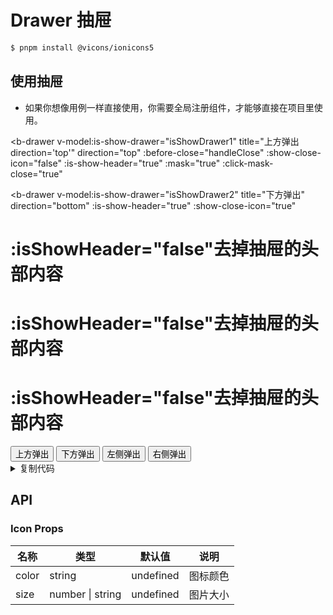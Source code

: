 # Drawer 抽屉


```bash
$ pnpm install @vicons/ionicons5
```

## 使用抽屉

- 如果你想像用例一样直接使用，你需要全局注册组件，才能够直接在项目里使用。

<b-drawer
  v-model:is-show-drawer="isShowDrawer1"
  title="上方弹出 direction='top'"
  direction="top"
  :before-close="handleClose"
  :show-close-icon="false"
  :is-show-header="true"
  :mask="true"
  :click-mask-close="true"
></b-drawer>
<b-drawer
  v-model:is-show-drawer="isShowDrawer2"
  title="下方弹出"
  direction="bottom"
  :is-show-header="true"
  :show-close-icon="true"
>
  <h1>:isShowHeader="false"去掉抽屉的头部内容</h1>
</b-drawer>
<b-drawer
  v-model:is-show-drawer="isShowDrawer3"
  title="左方弹出"
  direction="left"
  :is-show-header="true"
  :show-close-icon="true"
>
  <h1>:isShowHeader="false"去掉抽屉的头部内容</h1>
</b-drawer>
<b-drawer
  v-model:is-show-drawer="isShowDrawer4"
  title="右方弹出"
  direction="right"
  :is-show-header="true"
  :show-close-icon="true"
>
  <h1>:isShowHeader="false"去掉抽屉的头部内容</h1>
</b-drawer>
<button
  type="success"
  plain
  @click="topOpen"
>
  上方弹出
</button>
<button
  type="success"
  plain
  @click="bottomOpen"
>
  下方弹出
</button>
<button
  type="success"
  plain
  @click="leftOpen"
>
  左侧弹出
</button>
<button
  type="success"
  plain
  @click="rightOpen"
>
  右侧弹出
</button>

<script>
import BDrawer from '@bear-ui/components/drawer'
export default {
  components: {
    BDrawer,
  },
  data() {
    return {
      isShowDrawer1: false,
      isShowDrawer2: false,
      isShowDrawer3: false,
      isShowDrawer4: false,
    };
  },
  methods: {
    topOpen() {
      this.isShowDrawer1 = true;
    },
    bottomOpen() {
      this.isShowDrawer2 = true;
    },
    leftOpen() {
      this.isShowDrawer3 = true;
    },
    rightOpen() {
      this.isShowDrawer4 = true;
    },
    handleClose(close) {
      const msg = confirm("确认关闭close()函数关闭")//当用户点击确认按钮时，返回true;
      if (msg === true){
        console.log("close")
        close();
      }
      else{
        console.log("error")
      }
    },
  },
};
</script>


<details>
<summary>复制代码</summary>

```vue
<template>
  <b-drawer
    v-model:is-show-drawer="isShowDrawer1"
    title="上方弹出direction='top'"
    direction="top"
    :before-close="handleClose"
    :show-close-icon="false"
    :is-show-header="true"
    :mask="true"
    :click-mask-close="true"
  ></b-drawer>
  <b-drawer
    v-model:is-show-drawer="isShowDrawer2"
    title="下方弹出"
    direction="bottom"
    :is-show-header="true"
    :show-close-icon="true"
  >
    <h1>:isShowHeader="false"去掉抽屉的头部内容</h1>
  </b-drawer>
  <b-drawer
    v-model:is-show-drawer="isShowDrawer3"
    title="左方弹出"
    direction="left"
    :is-show-header="true"
    :show-close-icon="true"
  >
    <h1>:isShowHeader="false"去掉抽屉的头部内容</h1>
  </b-drawer>
  <b-drawer
    v-model:is-show-drawer="isShowDrawer4"
    title="右方弹出"
    direction="right"
    :is-show-header="true"
    :show-close-icon="true"
  >
    <h1>:isShowHeader="false"去掉抽屉的头部内容</h1>
  </b-drawer>
  <button
    type="success"
    plain
    @click="topOpen"
  >
    上方弹出
  </button>
  <button
    type="success"
    plain
    @click="bottomOpen"
  >
    下方弹出
  </button>
  <button
    type="success"
    plain
    @click="leftOpen"
  >
    左侧弹出
  </button>
  <button
    type="success"
    plain
    @click="rightOpen"
  >
    右侧弹出
  </button>
</template>
```
</details>

## API

### Icon Props

| 名称  | 类型             | 默认值    | 说明     |
| ----- | ---------------- | --------- | -------- |
| color | string           | undefined | 图标颜色 |
| size  | number \| string | undefined | 图片大小 |
